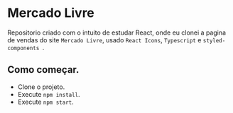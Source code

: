 # Mercado Livre 
 Repositorio criado com o intuito de estudar React, onde eu clonei a pagina de vendas do site `Mercado Livre`, usado `React Icons`, `Typescript` e `styled-components
`.
## Como começar.
- Clone o projeto.
- Execute `npm install`.
- Execute `npm start`.

